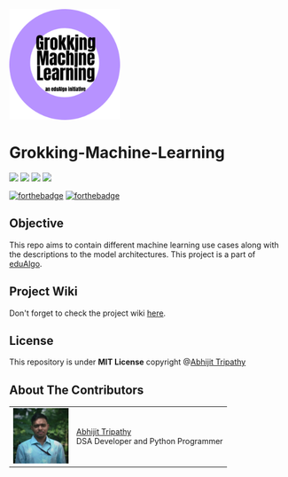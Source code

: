 <img src="https://github.com/Abhijit2505/Grokking-Machine-Learning/blob/main/Assets/2.png" height="200">

# Grokking-Machine-Learning
<img src="https://img.shields.io/github/license/Abhijit2505/Grokking-Machine-Learning?style=for-the-badge">&nbsp;<img src ="https://img.shields.io/github/languages/code-size/Abhijit2505/Grokking-Machine-Learning?style=for-the-badge">&nbsp;<img src = "https://img.shields.io/github/contributors/Abhijit2505/Grokking-Machine-Learning?style=for-the-badge">&nbsp;<img src ="https://img.shields.io/github/last-commit/Abhijit2505/Grokking-Machine-Learning?style=for-the-badge">

[![forthebadge](https://forthebadge.com/images/badges/built-with-love.svg)](https://forthebadge.com)   [![forthebadge](https://forthebadge.com/images/badges/built-by-developers.svg)](https://forthebadge.com)

## Objective
This repo aims to contain different machine learning use cases along with the descriptions to the model architectures. This project is a part of [eduAlgo](https://edualgo.github.io/organization/).

## Project Wiki
Don't forget to check the project wiki <a href="https://github.com/Abhijit2505/Grokking-Machine-Learning/wiki">here</a>. 

## License

This repository is under **MIT License** copyright @<a href = "https://github.com/Abhijit2505">Abhijit Tripathy</a>

## About The Contributors

<table>
    <tr>
        <td>
            <img src = "https://github.com/Abhijit2505/Grokking-Machine-Learning/blob/main/Assets/editor2.jpeg" height = "100">
        </td>
            <td>
                <a href="https://github.com/Abhijit2505">Abhijit Tripathy</a></br>
    DSA Developer and Python Programmer
        </td>
        </tr>
    </table>

